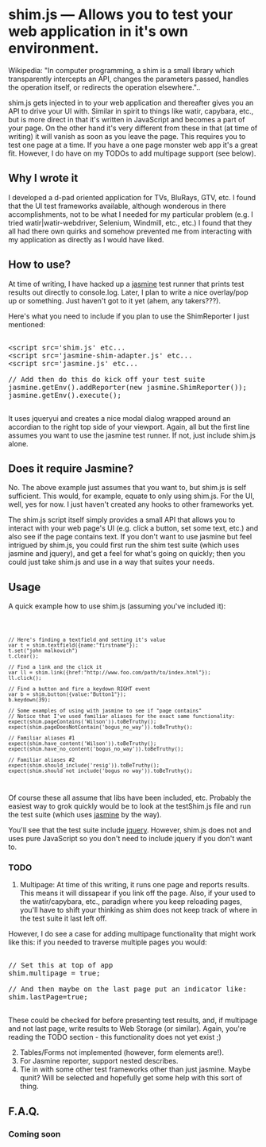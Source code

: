 # shim.js — Allows you to test your web application in it's own environment.

Wikipedia: "In computer programming, a shim is a small library which transparently intercepts an API, changes the parameters passed, handles the operation itself, or redirects the operation elsewhere."..

shim.js gets injected in to your web application and thereafter gives you an API to drive your UI with. Similar in spirit to things like watir, capybara, etc., but is more direct in that it's written in JavaScript and becomes a part of your page. On the other hand it's very different from these in that (at time of writing) it will vanish as soon as you leave the page. This requires you to test one page at a time. If you have a one page monster web app it's a great fit. However, I do have on my TODOs to add multipage support (see below).

## Why I wrote it 

I developed a d-pad oriented application for TVs, BluRays, GTV, etc. I found that the UI test frameworks available, although wonderous in there accomplishments, not to be what I needed for my particular problem (e.g. I tried watir|watir-webdriver, Selenium, Windmill, etc., etc.) I found that they all had there own quirks and somehow prevented me from interacting with my application as directly as I would have liked. 

## How to use?
At time of writing, I have hacked up a [jasmine][jasmine] test runner that prints test results out directly to console.log. Later, I plan to write a nice overlay/pop up or something. Just haven't got to it yet (ahem, any takers???). 

Here's what you need to include if you plan to use the ShimReporter I just mentioned:

<pre>

&lt;script src='shim.js' etc...
&lt;script src='jasmine-shim-adapter.js' etc...
&lt;script src='jasmine.js' etc...

// Add then do this do kick off your test suite
jasmine.getEnv().addReporter(new jasmine.ShimReporter());
jasmine.getEnv().execute();

</pre>

It uses jqueryui and creates a nice modal dialog wrapped around an accordian to the right top side of your viewport. Again, all but the first line assumes you want to use the jasmine test runner. If not, just include shim.js alone.

## Does it require Jasmine?
No. The above example just assumes that you want to, but shim.js is self sufficient. This would, for example, equate to only using shim.js. For the UI, well, yes for now. I just haven't created any hooks to other frameworks yet. 

The shim.js script itself simply provides a small API that allows you to interact with your web page's UI (e.g. click a button, set some text, etc.) and also see if the page contains text. If you don't want to use jasmine but feel intrigued by shim.js, you could first run the shim test suite (which uses jasmine and jquery), and get a feel for what's going on quickly; then you could just take shim.js and use in a way that suites your needs.

## Usage

A quick example how to use shim.js (assuming you've included it):

<code>

    // Here's finding a textfield and setting it's value           
    var t = shim.textfield({name:"firstname"});
    t.set("john malkovich")
    t.clear();

    // Find a link and the click it
    var ll = shim.link({href:"http://www.foo.com/path/to/index.html"});
    ll.click();

    // Find a button and fire a keydown RIGHT event
    var b = shim.button({value:"Button1"});
    b.keydown(39);

    // Some examples of using with jasmine to see if "page contains"    
    // Notice that I've used familiar aliases for the exact same functionality:
    expect(shim.pageContains('Wilson')).toBeTruthy();
    expect(shim.pageDoesNotContain('bogus_no_way')).toBeTruthy();

    // Familiar aliases #1
    expect(shim.have_content('Wilson')).toBeTruthy();
    expect(shim.have_no_content('bogus_no_way')).toBeTruthy(); 

    // Familiar aliases #2
    expect(shim.should_include('resig')).toBeTruthy();
    expect(shim.should_not_include('bogus_no_way')).toBeTruthy();


</code>

Of course these all assume that libs have been included, etc. Probably the easiest way to grok quickly would be to look at the testShim.js file and run the test suite (which uses [jasmine][jasmine] by the way).

You'll see that the test suite include [jquery][jquery]. However, shim.js does not and uses pure JavaScript so you don't need to include jquery if you don't want to.

### TODO 

1. Multipage: At time of this writing, it runs one page and reports results. This means it will dissapear if you link off the page. Also, if your used to the watir/capybara, etc., paradign where you keep reloading pages, you'll have to shift your thinking as shim does not keep track of where in the test suite it last left off. 

However, I do see a case for adding multipage functionality that might work like this: if you needed to traverse multiple pages you would:

<pre>

// Set this at top of app
shim.multipage = true; 

// And then maybe on the last page put an indicator like:
shim.lastPage=true;

</pre>

These could be checked for before presenting test results, and, if multipage and not last page, write results to Web Storage (or similar). Again, you're reading the TODO section - this functionality does not yet exist ;)

2. Tables/Forms not implemented (however, form elements are!).
3. For Jasmine reporter, support nested describes.
4. Tie in with some other test frameworks other than just jasmine. Maybe qunit? Will be selected and hopefully get some help with this sort of thing.

## F.A.Q.

### Coming soon

[jQuery]: http://jquery.com/
[jasmine]: http://pivotal.github.com/jasmine/

